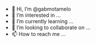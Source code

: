 - 👋 Hi, I’m @gabmotamelo
- 👀 I’m interested in ...
- 🌱 I’m currently learning ...
- 💞️ I’m looking to collaborate on ...
- 📫 How to reach me ...

<!---
gabmotamelo/gabmotamelo is a ✨ special ✨ repository because its `README.md` (this file) appears on your GitHub profile.
You can click the Preview link to take a look at your changes.
--->
